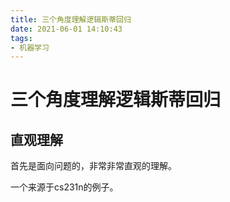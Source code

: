 ```yaml
---
title: 三个角度理解逻辑斯蒂回归
date: 2021-06-01 14:10:43
tags:
- 机器学习
---
```


# 三个角度理解逻辑斯蒂回归

## 直观理解

首先是面向问题的，非常非常直观的理解。

一个来源于cs231n的例子。

